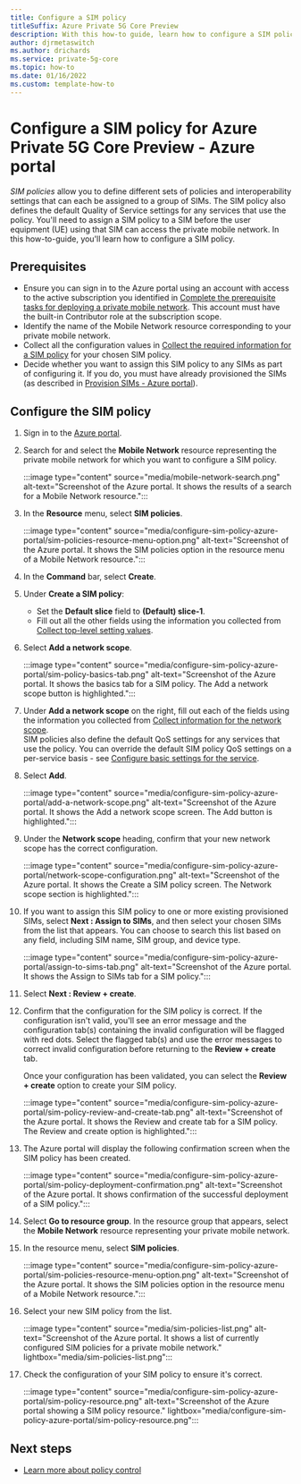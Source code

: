 ```yaml
---
title: Configure a SIM policy
titleSuffix: Azure Private 5G Core Preview
description: With this how-to guide, learn how to configure a SIM policy for Azure Private 5G Core Preview through the Azure portal. 
author: djrmetaswitch
ms.author: drichards
ms.service: private-5g-core
ms.topic: how-to 
ms.date: 01/16/2022
ms.custom: template-how-to
---
```


# Configure a SIM policy for Azure Private 5G Core Preview - Azure portal

*SIM policies* allow you to define different sets of policies and interoperability settings that can each be assigned to a group of SIMs. The SIM policy also defines the default Quality of Service settings for any services that use the policy. You'll need to assign a SIM policy to a SIM before the user equipment (UE) using that SIM can access the private mobile network. In this how-to-guide, you'll learn how to configure a SIM policy.

## Prerequisites

- Ensure you can sign in to the Azure portal using an account with access to the active subscription you identified in [Complete the prerequisite tasks for deploying a private mobile network](complete-private-mobile-network-prerequisites.md). This account must have the built-in Contributor role at the subscription scope.
- Identify the name of the Mobile Network resource corresponding to your private mobile network.
- Collect all the configuration values in [Collect the required information for a SIM policy](collect-required-information-for-sim-policy.md) for your chosen SIM policy.
- Decide whether you want to assign this SIM policy to any SIMs as part of configuring it. If you do, you must have already provisioned the SIMs (as described in [Provision SIMs - Azure portal](provision-sims-azure-portal.md)).

## Configure the SIM policy

1. Sign in to the [Azure portal](https://portal.azure.com/).
1. Search for and select the **Mobile Network** resource representing the private mobile network for which you want to configure a SIM policy.

    :::image type="content" source="media/mobile-network-search.png" alt-text="Screenshot of the Azure portal. It shows the results of a search for a Mobile Network resource.":::

1. In the **Resource** menu, select **SIM policies**.

    :::image type="content" source="media/configure-sim-policy-azure-portal/sim-policies-resource-menu-option.png" alt-text="Screenshot of the Azure portal. It shows the SIM policies option in the resource menu of a Mobile Network resource.":::

1. In the **Command** bar, select **Create**.
1. Under **Create a SIM policy**:
    
    - Set the **Default slice** field to **(Default) slice-1**.
    - Fill out all the other fields using the information you collected from [Collect top-level setting values](collect-required-information-for-sim-policy.md#collect-top-level-setting-values).

1. Select **Add a network scope**.

    :::image type="content" source="media/configure-sim-policy-azure-portal/sim-policy-basics-tab.png" alt-text="Screenshot of the Azure portal. It shows the basics tab for a SIM policy. The Add a network scope button is highlighted.":::

1. Under **Add a network scope** on the right, fill out each of the fields using the information you collected from [Collect information for the network scope](collect-required-information-for-sim-policy.md#collect-information-for-the-network-scope).  
SIM policies also define the default QoS settings for any services that use the policy. You can override the default SIM policy QoS settings on a per-service basis - see [Configure basic settings for the service](configure-service-azure-portal.md#configure-basic-settings-for-the-service).
1. Select **Add**.

    :::image type="content" source="media/configure-sim-policy-azure-portal/add-a-network-scope.png" alt-text="Screenshot of the Azure portal. It shows the Add a network scope screen. The Add button is highlighted.":::

1. Under the **Network scope** heading, confirm that your new network scope has the correct configuration.

    :::image type="content" source="media/configure-sim-policy-azure-portal/network-scope-configuration.png" alt-text="Screenshot of the Azure portal. It shows the Create a SIM policy screen. The Network scope section is highlighted.":::

1. If you want to assign this SIM policy to one or more existing provisioned SIMs, select **Next : Assign to SIMs**, and then select your chosen SIMs from the list that appears. You can choose to search this list based on any field, including SIM name, SIM group, and device type.

    :::image type="content" source="media/configure-sim-policy-azure-portal/assign-to-sims-tab.png" alt-text="Screenshot of the Azure portal. It shows the Assign to SIMs tab for a SIM policy.":::

1. Select **Next : Review + create**.
1. Confirm that the configuration for the SIM policy is correct. If the configuration isn't valid, you'll see an error message and the configuration tab(s) containing the invalid configuration will be flagged with red dots. Select the flagged tab(s) and use the error messages to correct invalid configuration before returning to the **Review + create** tab.

    Once your configuration has been validated, you can select the **Review + create** option to create your SIM policy.

    :::image type="content" source="media/configure-sim-policy-azure-portal/sim-policy-review-and-create-tab.png" alt-text="Screenshot of the Azure portal. It shows the Review and create tab for a SIM policy. The Review and create option is highlighted.":::

1. The Azure portal will display the following confirmation screen when the SIM policy has been created.

    :::image type="content" source="media/configure-sim-policy-azure-portal/sim-policy-deployment-confirmation.png" alt-text="Screenshot of the Azure portal. It shows confirmation of the successful deployment of a SIM policy.":::

1. Select **Go to resource group**. In the resource group that appears, select the **Mobile Network** resource representing your private mobile network. 
1. In the resource menu, select **SIM policies**.

    :::image type="content" source="media/configure-sim-policy-azure-portal/sim-policies-resource-menu-option.png" alt-text="Screenshot of the Azure portal. It shows the SIM policies option in the resource menu of a Mobile Network resource.":::

1. Select your new SIM policy from the list.

    :::image type="content" source="media/sim-policies-list.png" alt-text="Screenshot of the Azure portal. It shows a list of currently configured SIM policies for a private mobile network." lightbox="media/sim-policies-list.png":::

1. Check the configuration of your SIM policy to ensure it's correct. 

    :::image type="content" source="media/configure-sim-policy-azure-portal/sim-policy-resource.png" alt-text="Screenshot of the Azure portal showing a SIM policy resource." lightbox="media/configure-sim-policy-azure-portal/sim-policy-resource.png":::

## Next steps

- [Learn more about policy control](policy-control.md)
